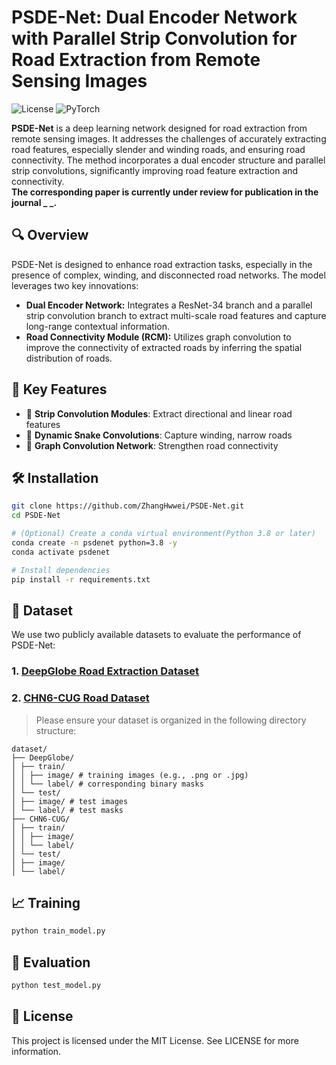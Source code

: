 # PSDE-Net: Dual Encoder Network with Parallel Strip Convolution for Road Extraction from Remote Sensing Images

![License](https://img.shields.io/badge/license-MIT-green)
![PyTorch](https://img.shields.io/badge/framework-PyTorch-blue)

**PSDE-Net** is a deep learning network designed for road extraction from remote sensing images. It addresses the challenges of accurately extracting road features, especially slender and winding roads, and ensuring road connectivity. The method incorporates a dual encoder structure and parallel strip convolutions, significantly improving road feature extraction and connectivity.<br>
**The corresponding paper is currently under review for publication in the journal _   _.**

## 🔍 Overview

PSDE-Net is designed to enhance road extraction tasks, especially in the presence of complex, winding, and disconnected road networks. The model leverages two key innovations:
- __Dual Encoder Network:__ Integrates a ResNet-34 branch and a parallel strip convolution branch to extract multi-scale road features and capture long-range contextual information.
- __Road Connectivity Module (RCM):__ Utilizes graph convolution to improve the connectivity of extracted roads by inferring the spatial distribution of roads.

## 🚀 Key Features

- 📏 **Strip Convolution Modules**: Extract directional and linear road features
- 🐍 **Dynamic Snake Convolutions**: Capture winding, narrow roads
- 🧠 **Graph Convolution Network**: Strengthen road connectivity

## 🛠️ Installation

```bash
git clone https://github.com/ZhangHwwei/PSDE-Net.git
cd PSDE-Net

# (Optional) Create a conda virtual environment(Python 3.8 or later)
conda create -n psdenet python=3.8 -y
conda activate psdenet

# Install dependencies
pip install -r requirements.txt
```
## 📁 Dataset
We use two publicly available datasets to evaluate the performance of PSDE-Net:
### 1. [DeepGlobe Road Extraction Dataset](http://deepglobe.org/challenge.html)
### 2. [CHN6-CUG Road Dataset](https://grzy.cug.edu.cn/zhuqiqi/zh_CN/yjgk/32368/list/index.htm)
> Please ensure your dataset is organized in the following directory structure:
```
dataset/
├── DeepGlobe/
│ ├── train/
│ │ ├── image/ # training images (e.g., .png or .jpg)
│ │ └── label/ # corresponding binary masks
│ └── test/
│ ├── image/ # test images
│ └── label/ # test masks
├── CHN6-CUG/
│ ├── train/
│ │ ├── image/
│ │ └── label/
│ └── test/
│ ├── image/
│ └── label/
```

## 📈 Training
```bash
python train_model.py
```
## 🧪 Evaluation
```bash
python test_model.py
```
## 📝 License
This project is licensed under the MIT License. See LICENSE for more information.
